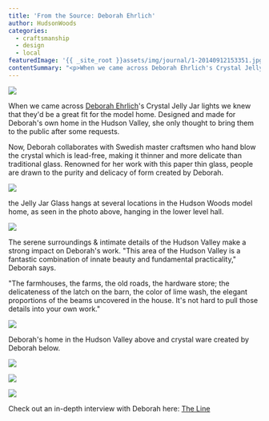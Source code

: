 ```yaml
---
title: 'From the Source: Deborah Ehrlich'
author: HudsonWoods
categories:
  - craftsmanship
  - design
  - local
featuredImage: '{{ _site_root }}assets/img/journal/1-20140912153351.jpg'
contentSummary: "<p>When we came across Deborah Ehrlich's Crystal Jelly Jar lights we knew that they'd be a great fit for the model home. Designed and made for Deborah's own home in the Hudson Valley, she only thought to bring them to the public after some requests.</p>"
---
```

<p><img src="/assets/img/journal/1-20140912152249.jpg" style="background-color: initial;"></p><p>When we came across&nbsp;<a href="http://www.deborahehrlich.com" target="_blank">Deborah Ehrlich</a>'s Crystal Jelly Jar lights we knew that they'd be a great fit for the model home. Designed and made for Deborah's own home&nbsp;in the Hudson Valley, she&nbsp;only thought to bring them to the public after some requests.&nbsp;</p><p>Now, Deborah collaborates with Swedish master craftsmen who hand blow the crystal which is&nbsp;lead-free, making it thinner and more delicate than traditional glass. Renowned for her work with this paper thin glass, people are drawn to the purity and delicacy of form created by Deborah.</p><p><img src="http://hudsonwoods.com/assets/img/journal/2-20140912152643.jpg" style="font-family: 'Open Sans', 'Helvetica Neue', Arial, sans-serif; background-color: initial;"></p><p>the Jelly Jar Glass hangs at several locations in the Hudson Woods model home, as seen in the photo above,&nbsp;hanging in the lower level hall.&nbsp;</p><p><img src="http://hudsonwoods.com/assets/img/journal/3-20140912152821.jpg" style="font-family: 'Open Sans', 'Helvetica Neue', Arial, sans-serif;"></p><p>The serene surroundings &&nbsp;intimate details&nbsp;of the Hudson Valley make a strong impact on&nbsp;Deborah's work.&nbsp;"This area of the Hudson Valley is a fantastic combination of innate beauty and fundamental practicality," Deborah says.</p><p>"The farmhouses, the farms, the old roads, the hardware store; the delicateness of the latch on the barn, the color of lime wash, the elegant proportions of the beams uncovered in the house.  It's not hard to pull those details into your own work."</p><p><img src="/assets/img/journal/LK_Deborah_38_2.jpeg"></p><p>Deborah's home in the Hudson Valley above and crystal ware created by Deborah below.</p><p><img src="/assets/img/journal/white wine-20140917102143.jpeg"></p><p><img src="/assets/img/journal/9-20140912152920.jpg"></p><p><img src="/assets/img/journal/0254.jpeg"></p><p>Check out an in-depth interview with Deborah here:&nbsp;<a href="https://www.theline.com/vol/chapter/deborah_ehrlich_and_blue_hill" target="_blank">The Line</a></p>